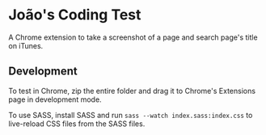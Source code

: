 # João's Coding Test

A Chrome extension to take a screenshot of a page and search page's title on iTunes.

## Development

To test in Chrome, zip the entire folder and drag it to Chrome's Extensions page in development mode.

To use SASS, install SASS and run `sass --watch index.sass:index.css` to live-reload CSS files from the SASS files.
